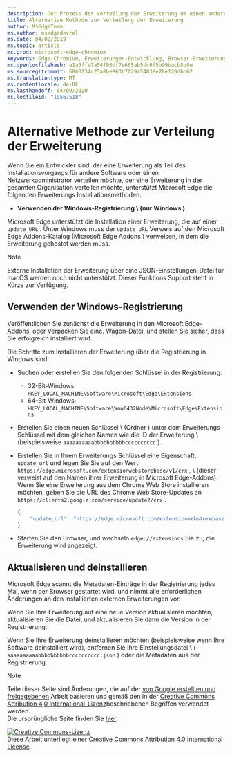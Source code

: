 ```yaml
---
description: Der Prozess der Verteilung der Erweiterung um einen anderen Mechanismus als überprüfte Speicher
title: Alternative Methode zur Verteilung der Erweiterung
author: MSEdgeTeam
ms.author: msedgedevrel
ms.date: 04/02/2019
ms.topic: article
ms.prod: microsoft-edge-chromium
keywords: Edge-Chromium, Erweiterungen-Entwicklung, Browser-Erweiterungen, Addons, Partner Center, Entwickler
ms.openlocfilehash: a1a3ffe7a54f96df7e665ab5dc6f5b99bacb8b8e
ms.sourcegitcommit: 6860234c25a8be863b7f29a54838e78e120dbb62
ms.translationtype: MT
ms.contentlocale: de-DE
ms.lasthandoff: 04/09/2020
ms.locfileid: "10567518"
---
```

# Alternative Methode zur Verteilung der Erweiterung  

Wenn Sie ein Entwickler sind, der eine Erweiterung als Teil des Installationsvorgangs für andere Software oder einen Netzwerkadministrator verteilen möchte, der eine Erweiterung in der gesamten Organisation verteilen möchte, unterstützt Microsoft Edge die folgenden Erweiterungs Installationsmethoden:  

*   **Verwenden der Windows-Registrierung \ (nur Windows \)**  

Microsoft Edge unterstützt die Installation einer Erweiterung, die auf einer `update_URL` .  Unter Windows muss der `update_URL` Verweis auf den Microsoft Edge Addons-Katalog (Microsoft Edge Addons \) verweisen, in dem die Erweiterung gehostet werden muss.  

> [!NOTE]
> Externe Installation der Erweiterung über eine JSON-Einstellungen-Datei für macOS <!--and Linux--> werden noch nicht unterstützt.  Dieser Funktions Support steht in Kürze zur Verfügung.

## Verwenden der Windows-Registrierung  

Veröffentlichen Sie zunächst die Erweiterung in den Microsoft Edge-Addons, oder Verpacken Sie eine. Wagon-Datei, und stellen Sie sicher, dass Sie erfolgreich installiert wird.  

Die Schritte zum Installieren der Erweiterung über die Registrierung in Windows sind:  

*   Suchen oder erstellen Sie den folgenden Schlüssel in der Registrierung:  
    *   32-Bit-Windows:  `HKEY_LOCAL_MACHINE\Software\Microsoft\Edge\Extensions`  
    *   64-Bit-Windows:  `HKEY_LOCAL_MACHINE\Software\Wow6432Node\Microsoft\Edge\Extensions`  
*   Erstellen Sie einen neuen Schlüssel \ (Ordner \) unter dem Erweiterungs Schlüssel mit dem gleichen Namen wie die ID der Erweiterung \ (beispielsweise `aaaaaaaaaabbbbbbbbbbcccccccccc` \).  
*   Erstellen Sie in Ihrem Erweiterungs Schlüssel eine Eigenschaft, `update_url` und legen Sie Sie auf den Wert: `https://edge.microsoft.com/extensionwebstorebase/v1/crx` , \ (dieser verweist auf den Namen ihrer Erweiterung in Microsoft Edge-Addons). Wenn Sie eine Erweiterung aus dem Chrome Web Store installieren möchten, geben Sie die URL des Chrome Web Store-Updates an `https://clients2.google.com/service/update2/crx` .  
    
    ```javascript
    {
        "update_url": "https://edge.microsoft.com/extensionwebstorebase/v1/crx"
    }
    ```  
    
*   Starten Sie den Browser, und wechseln `edge://extensions` Sie zu; die Erweiterung wird angezeigt.  

## Aktualisieren und deinstallieren  

Microsoft Edge scannt die Metadaten-Einträge in der Registrierung jedes Mal, wenn der Browser gestartet wird, und nimmt alle erforderlichen Änderungen an den installierten externen Erweiterungen vor.  

Wenn Sie Ihre Erweiterung auf eine neue Version aktualisieren möchten, aktualisieren Sie die Datei, und aktualisieren Sie dann die Version in der Registrierung.  

Wenn Sie Ihre Erweiterung deinstallieren möchten (beispielsweise wenn Ihre Software deinstalliert wird), entfernen Sie Ihre Einstellungsdatei \ ( `aaaaaaaaaabbbbbbbbbbcccccccccc.json` \) oder die Metadaten aus der Registrierung.  

<!-- image links -->  

<!-- links -->  

> [!NOTE]
> Teile dieser Seite sind Änderungen, die auf der [von Google erstellten und freigegebenen][GoogleSitePolicies] Arbeit basieren und gemäß den in der [Creative Commons Attribution 4,0 International-Lizenz][CCA4IL]beschriebenen Begriffen verwendet werden.  
> Die ursprüngliche Seite finden Sie [hier](https://developer.chrome.com/apps/external_extensions).  

[![Creative Commons-Lizenz][CCby4Image]][CCA4IL]  
Diese Arbeit unterliegt einer [Creative Commons Attribution 4.0 International License][CCA4IL].  

[CCA4IL]: https://creativecommons.org/licenses/by/4.0  
[CCby4Image]: https://i.creativecommons.org/l/by/4.0/88x31.png  
[GoogleSitePolicies]: https://developers.google.com/terms/site-policies
